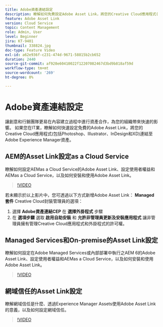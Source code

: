 ```yaml
---
title: Adobe資產連結設定
description: 瞭解如何免費設定Adobe Asset Link，將您的Creative Cloud應用程式(包括Photoshop、Illustrator、InDesign和XD)連結至Adobe Experience Manager Assets。
feature: Adobe Asset Link
version: Cloud Service
topic: Content Management
role: Admin, User
level: Beginner
jira: KT-9401
thumbnail: 338824.jpg
doc-type: Feature Video
exl-id: a62e936f-c231-474d-9671-58815b2cb652
duration: 2440
source-git-commit: af928e60410022f12207082467d3bd9b818af59d
workflow-type: tm+mt
source-wordcount: '269'
ht-degree: 0%

---
```


# Adobe資產連結設定

讓創意和行銷團隊更易在內容建立過程中進行資產合作，為您的組織帶來快速的影響。 如果您在IT業，瞭解如何快速設定免費的Adobe Asset Link，將您的Creative Cloud應用程式(包括Photoshop、Illustrator、InDesign和XD)連結至Adobe Experience Manager資產。

## AEM的Asset Link設定as a Cloud Service

瞭解如何設定AEMas a Cloud Service的Adobe Asset Link、設定使用者權益和AEMas a Cloud Service，以及如何安裝和使用Adobe Asset Link。

>[!VIDEO](https://video.tv.adobe.com/v/338824?quality=12&learn=on)

若未顯示於以上影片中，您可透過以下方式新增Adobe Asset Link： __Managed套件__ Creative Cloud封裝管理員的選項：

1. 選擇 __Adobe資產連結CEP__ 在 __選擇外掛程式__ 步驟
2. 在 __選項步驟__ 選取 __啟用自助安裝__ 和 __允許非管理員更新及安裝應用程式__ 讓非管理員擁有管理Creative Cloud應用程式和外掛程式的許可權。

## Managed Services和On-premise的Asset Link設定

瞭解如何設定在Adobe Managed Services或內部部署中執行之AEM 6的Adobe Asset Link、設定使用者權益和AEMas a Cloud Service，以及如何安裝和使用Adobe Asset Link。

>[!VIDEO](https://video.tv.adobe.com/v/338823?quality=12&learn=on)


## 網域信任的Asset Link設定

瞭解網域信任是什麼、透過Experience Manager Assets使用Adobe Asset Link的意義，以及如何設定網域信任。

>[!VIDEO](https://video.tv.adobe.com/v/338825?quality=12&learn=on)
